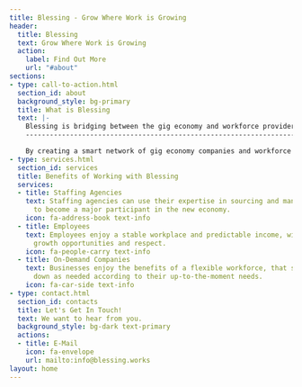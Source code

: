 ```yaml
---
title: Blessing - Grow Where Work is Growing
header:
  title: Blessing
  text: Grow Where Work is Growing
  action:
    label: Find Out More
    url: "#about"
sections:
- type: call-to-action.html
  section_id: about
  background_style: bg-primary
  title: What is Blessing
  text: |-
    Blessing is bridging between the gig economy and workforce providers
    --------------------------------------------------------------------------------

    By creating a smart network of gig economy companies and workforce providers, Blessing allows more efficient utilization of employees' time, creating better opportunities for everyone.
- type: services.html
  section_id: services
  title: Benefits of Working with Blessing
  services:
  - title: Staffing Agencies
    text: Staffing agencies can use their expertise in sourcing and managing talent
      to become a major participant in the new economy.
    icon: fa-address-book text-info
  - title: Employees
    text: Employees enjoy a stable workplace and predictable income, with social benefits,
      growth opportunities and respect.
    icon: fa-people-carry text-info
  - title: On-Demand Companies
    text: Businesses enjoy the benefits of a flexible workforce, that scales up and
      down as needed according to their up-to-the-moment needs.
    icon: fa-car-side text-info
- type: contact.html
  section_id: contacts
  title: Let's Get In Touch!
  text: We want to hear from you.
  background_style: bg-dark text-primary
  actions:
  - title: E-Mail
    icon: fa-envelope
    url: mailto:info@blessing.works
layout: home
---
```


